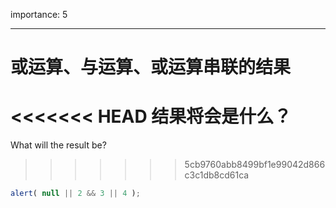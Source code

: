 importance: 5

---

# 或运算、与运算、或运算串联的结果

<<<<<<< HEAD
结果将会是什么？
=======
What will the result be?
>>>>>>> 5cb9760abb8499bf1e99042d866c3c1db8cd61ca

```js
alert( null || 2 && 3 || 4 );
```

